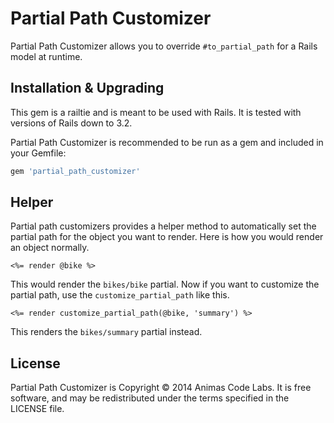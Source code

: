 # Partial Path Customizer

Partial Path Customizer allows you to override `#to_partial_path` for a Rails model at runtime.

## Installation & Upgrading

This gem is a railtie and is meant to be used with Rails. It is tested with versions of Rails down to 3.2.

Partial Path Customizer is recommended to be run as a gem and included in your Gemfile:

```ruby
gem 'partial_path_customizer'
```

## Helper

Partial path customizers provides a helper method to automatically set the partial path for the object
you want to render. Here is how you would render an object normally.

```erb
<%= render @bike %>
```

This would render the `bikes/bike` partial. Now if you want to customize the partial path, use the
`customize_partial_path` like this.

```erb
<%= render customize_partial_path(@bike, 'summary') %>
```

This renders the `bikes/summary` partial instead.


## License

Partial Path Customizer is Copyright &copy; 2014 Animas Code Labs. It is free software, and may be redistributed
under the terms specified in the LICENSE file.
